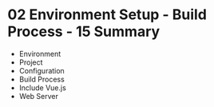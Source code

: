 # 02 Environment Setup - Build Process - 15 Summary
- Environment
- Project
- Configuration
- Build Process
- Include Vue.js
- Web Server